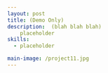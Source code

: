 ```yaml
---
layout: post
title: (Demo Only)
description:  (blah blah blah)
    placeholder
skills: 
  - placeholder

main-image: /project11.jpg
---
```



